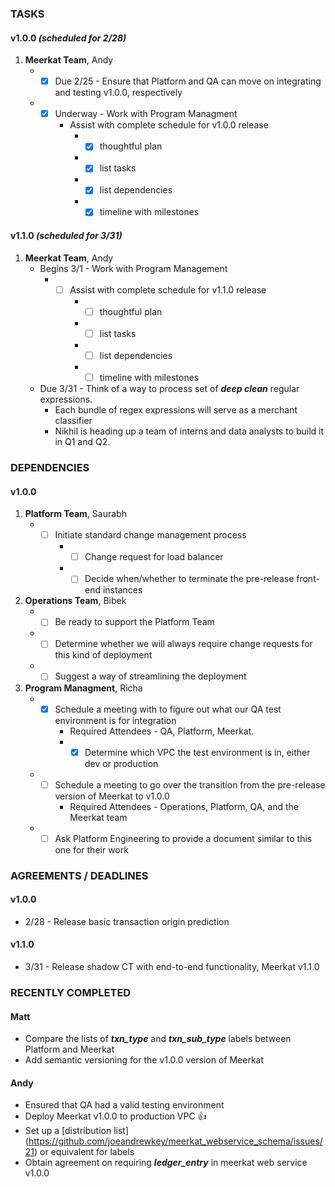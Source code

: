 ### TASKS
#### v1.0.0 *(scheduled for 2/28)*
1.  **Meerkat Team**, Andy
	* - [x] Due 2/25 - Ensure that Platform and QA can move on integrating and testing v1.0.0, respectively
	* - [x] Underway - Work with Program Managment
		* Assist with complete schedule for v1.0.0 release
			* - [x] thoughtful plan
			* - [x] list tasks
			* - [x] list dependencies
			* - [x] timeline with milestones

#### v1.1.0 *(scheduled for 3/31)*
1.  **Meerkat Team**, Andy
	* Begins 3/1 - Work with Program Management
		* - [ ] Assist with complete schedule for v1.1.0 release
			* - [ ] thoughtful plan
			* - [ ] list tasks
			* - [ ] list dependencies
			* - [ ] timeline with milestones
	* Due 3/31 - Think of a way to process set of ***deep clean*** regular expressions.
		* Each bundle of regex expressions will serve as a merchant classifier
		* Nikhil is heading up a team of interns and data analysts to build it in Q1 and Q2.

### DEPENDENCIES
#### v1.0.0
1.  **Platform Team**, Saurabh
	* - [ ] Initiate standard change management process
		* - [ ] Change request for load balancer
		* - [ ] Decide when/whether to terminate the pre-release front-end instances
2.  **Operations Team**, Bibek
	* - [ ] Be ready to support the Platform Team
	* - [ ] Determine whether we will always require change requests for this kind of deployment
	* - [ ] Suggest a way of streamlining the deployment
3.  **Program Managment**, Richa
	* - [x] Schedule a meeting with to figure out what our QA test environment is for integration
		* Required Attendees - QA, Platform, Meerkat.
		* - [x] Determine which VPC the test environment is in, either dev or production
	* - [ ] Schedule a meeting to go over the transition from the pre-release version of Meerkat to v1.0.0
		* Required Attendees - Operations, Platform, QA, and the Meerkat team
	* - [ ] Ask Platform Engineering to provide a document similar to this one for their work

### AGREEMENTS / DEADLINES
#### v1.0.0
* 2/28 - Release basic transaction origin prediction

#### v1.1.0
* 3/31 - Release shadow CT with end-to-end functionality, Meerkat v1.1.0

### RECENTLY COMPLETED
#### Matt
* Compare the lists of ***txn_type*** and ***txn_sub_type*** labels between Platform and Meerkat
* Add semantic versioning for the v1.0.0 version of Meerkat

#### Andy
* Ensured that QA had a valid testing environment
* Deploy Meerkat v1.0.0 to production VPC :+1:
* Set up a [distribution list] (https://github.com/joeandrewkey/meerkat_webservice_schema/issues/21) or equivalent for labels
* Obtain agreement on requiring ***ledger_entry*** in meerkat web service v1.0.0


